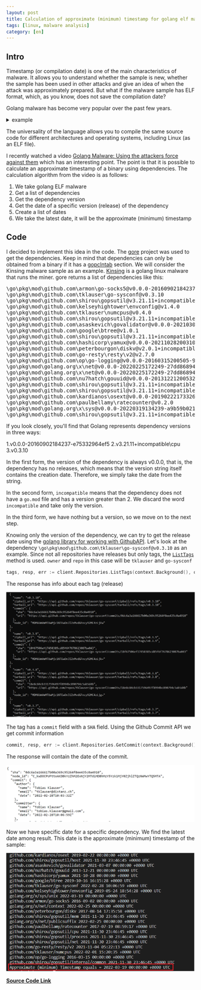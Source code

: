 ```yaml
---
layout: post
title: Calculation of approximate (minimum) timestamp for golang elf malware
tags: [linux, malware analysis]
category: [en]
---
```


## Intro

Timestamp (or compilation date) is one of the main characteristics of malware. It allows you to understand whether the sample is new, whether the sample has been used in other attacks and give an idea of when the attack was approximately prepared. But what if the malware sample has ELF format, which, as you know, does not save the compilation date?

Golang malware has become very popular over the past few years.

<p>
<details>
<summary> example </summary>
<pre>
1. Sandworm-Team (Exaramel-Linux)
2. APT28 Zebrocy
3. Ekans
4. Kinsing (miner)
5. Mustang Panda 
6. Rocke
7. APT29 WellMess/WellMail
8. Gobot
9. rocke
10. htran
11. goodor
12. FritzFrog
13. Gobrut
14. Geacon
15. Kaiji
16. NSPPS
17. Carbanak
18. Veil
19. AgeLocker
20. Notrobin
21. r2r2
22. Blackrota
23. IPStorm
24. RobbinHood
25. TinyBanker
26. CHAOS
27. NEsha
28. Hercules
29. Gandalf
30. RDW
31. hershell
32. ARCANUS
33. braincrypt
34. Klingon RAT
</pre>
</details>
</p>

The universality of the language allows you to compile the same source code for different architectures and operating systems, including Linux (as an ELF file).

I recently watched a video [Golang Malware: Using the attackers force against them](https://www.youtube.com/watch?v=kwrIr8Ydwro) which has an interesting point. The point is that it is possible to calculate an approximate timestamp of a binary using dependencies. The calculation algorithm from the video is as follows:

1. We take golang ELF malware
2. Get a list of dependencies
3. Get the dependency version
4. Get the date of a specific version (release) of the dependency
5. Create a list of dates
6. We take the latest date, it will be the approximate (minimum) timestamp

## Code

I decided to implement this idea in the code. The [gore](github.com/goretk/gore) project was used to get the dependencies. Keep in mind that dependencies can only be obtained from a binary if it has a [gopclntab](https://www.mandiant.com/resources/golang-internals-symbol-recovery) section. We will consider the Kinsing malware sample as an example. [Kinsing](https://attack.mitre.org/software/S0599/) is a golang linux malware that runs the miner. gore returns a list of dependencies like this:

<pre>
\go\pkg\mod\github.com\armon\go-socks5@v0.0.0-20160902184237-e75332964ef5
\go\pkg\mod\github.com\tklauser\go-sysconf@v0.3.10
\go\pkg\mod\github.com\shirou\gopsutil@v3.21.11+incompatible\mem
\go\pkg\mod\github.com\kelseyhightower\envconfig@v1.4.0
\go\pkg\mod\github.com\tklauser\numcpus@v0.4.0
\go\pkg\mod\github.com\shirou\gopsutil@v3.21.11+incompatible\process
\go\pkg\mod\github.com\asaskevich\govalidator@v0.0.0-20210307081110-f21760c49a8d
\go\pkg\mod\github.com\google\btree@v1.0.1
\go\pkg\mod\github.com\shirou\gopsutil@v3.21.11+incompatible\cpu
\go\pkg\mod\github.com\hashicorp\yamux@v0.0.0-20211028200310-0bc27b27de87
\go\pkg\mod\github.com\peterbourgon\diskv@v2.0.1+incompatible
\go\pkg\mod\github.com\go-resty\resty\v2@v2.7.0
\go\pkg\mod\github.com\op\go-logging@v0.0.0-20160315200505-970db520ece7
\go\pkg\mod\golang.org\x\net@v0.0.0-20220225172249-27dd8689420f\context
\go\pkg\mod\golang.org\x\net@v0.0.0-20220225172249-27dd8689420f\publicsuffix
\go\pkg\mod\github.com\nu7hatch\gouuid@v0.0.0-20131221200532-179d4d0c4d8d
\go\pkg\mod\github.com\shirou\gopsutil@v3.21.11+incompatible\host
\go\pkg\mod\github.com\shirou\gopsutil@v3.21.11+incompatible\net
\go\pkg\mod\github.com\kardianos\osext@v0.0.0-20190222173326-2bc1f35cddc0
\go\pkg\mod\github.com\paulbellamy\ratecounter@v0.2.0
\go\pkg\mod\golang.org\x\sys@v0.0.0-20220319134239-a9b59b0215f8\unix
\go\pkg\mod\github.com\shirou\gopsutil@v3.21.11+incompatible\internal\common
</pre>

If you look closely, you'll find that Golang represents dependency versions in three ways:

1.v0.0.0-20160902184237-e75332964ef5
2.v3.21.11+incompatible\cpu
3.v0.3.10

In the first form, the version of the dependency is always v0.0.0, that is, the dependency has no releases, which means that the version string itself contains the creation date. Therefore, we simply take the date from the string.

In the second form, `incompatible` means that the dependency does not have a `go.mod` file and has a version greater than 2. We discard the word `incompatible` and take only the version.

In the third form, we have nothing but a version, so we move on to the next step.

Knowing only the version of the dependency, we can try to get the release date using the [golang library for working with GithubAPI](https://github.com/google/go-github). Let's look at the dependency `\go\pkg\mod\github.com\tklauser\go-sysconf@v0.3.10` as an example.
Since not all repositories have releases but only tags, the [`ListTags`](https://docs.github.com/en/rest/git/tags#get-a-tag) method is used. `owner` and `repo` in this case will be `tklauser` and `go-sysconf`

```go
tags, resp, err := client.Repositories.ListTags(context.Background(), owner, repo, nil)
```

The response has info about each tag (release)

![](/assets/images/golang_timestamp/1.png)

The tag has a `commit` field with a `SHA` field. Using the Github Commit API we get commit information

```go
commit, resp, err := client.Repositories.GetCommit(context.Background(), owner, repo, sha, nil)
```

The response will contain the date of the commit.

![](/assets/images/golang_timestamp/2.png)

Now we have specific date for a specific dependency. We find the latest date among result. This date is the approximate (minimum) timestamp of the sample:

![](/assets/images/golang_timestamp/3.png)

[**Source Code Link**](https://github.com/thatskriptkid/chrononz)